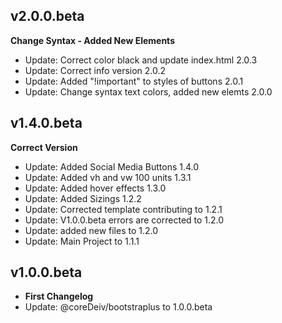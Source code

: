 
## v2.0.0.beta
**Change Syntax - Added New Elements**
- Update: Correct color black and  update index.html    2.0.3
- Update: Correct info version                          2.0.2
- Update: Added "!important" to styles of buttons       2.0.1
- Update: Change syntax text colors, added new elemts   2.0.0

## v1.4.0.beta
**Correct Version**
- Update: Added Social Media Buttons 1.4.0
- Update: Added vh and vw 100 units 1.3.1
- Update: Added hover effects 1.3.0
- Update: Added Sizings 1.2.2
- Update: Corrected template contributing to 1.2.1
- Update: V1.0.0.beta errors are corrected to 1.2.0
- Update: added new files to 1.2.0
- Update: Main Project to 1.1.1

## v1.0.0.beta
- **First Changelog**
- Update: @coreDeiv/bootstraplus to 1.0.0.beta

